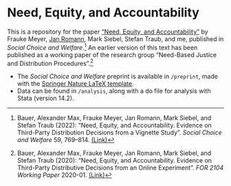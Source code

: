 # Need, Equity, and Accountability

This is a repository for the paper [“Need, Equity, and Accountability”](https://doi.org/10.1007/s00355-022-01410-w) by Frauke Meyer, [Jan Romann](https://github.com/JKRhb), Mark Siebel, Stefan Traub, and me, published in _Social Choice and Welfare_.[^1] An earlier version of this text has been published as a working paper of the research group “Need-Based Justice and Distribution Procedures”.[^2]

- The _Social Choice and Welfare_ preprint is available in `/preprint`, made with the [Springer Nature LaTeX template](https://www.springernature.com/gp/authors/campaigns/latex-author-support).
- Data can be found in `/analysis`, along with a do file for analysis with Stata (version 14.2).

[^1]: Bauer, Alexander Max, Frauke Meyer, Jan Romann, Mark Siebel, and Stefan Traub (2022): “Need, Equity, and Accountability. Evidence on Third-Party Distribution Decisions from a Vignette Study”. _Social Choice and Welfare_ 59, 769–814. [(Link)](https://doi.org/10.1007/s00355-022-01410-w)
[^2]: Bauer, Alexander Max, Frauke Meyer, Jan Romann, Mark Siebel, and Stefan Traub (2020): “Need, Equity, and Accountability. Evidence on Third-Party Distributive Decisions from an Online Experiment”. _FOR 2104 Working Paper_ 2020-01. [(Link)](https://www.hsu-hh.de/bedarfsgerechtigkeit/wp-content/uploads/sites/857/2021/03/2020-01.pdf)
